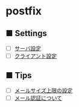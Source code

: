 # postfix
## ■ Settings
- [ ] [サーバ設定]()
- [ ] [クライアント設定]()
## ■ Tips
- [ ] [メールサイズ上限の設定]()
- [ ] [メール認証について]()
